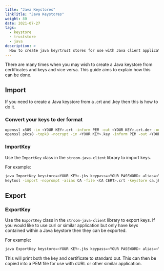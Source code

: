 ```yaml
---
title: "Java Keystores"
linkTitle: "Java Keystores"
weight: 80
date: 2021-07-27
tags: 
  - keystore
  - truststore
  - java
description: >
  How to create java key/trust stores for use with Java client applications.
---
```


There are many times when you may wish to create a Java keystore from certificates and keys and vice versa. This guide aims to explain how this can be done.

## Import
If you need to create a Java keystore from a .crt and .key then this is how to do it.

### Convert your keys to der format

```bash
openssl x509 -in <YOUR KEY>.crt -inform PEM -out <YOUR KEY>.crt.der -outform DER
openssl pkcs8 -topk8 -nocrypt -in <YOUR KEY>.key -inform PEM -out <YOUR KEY>.key.der -outform DER
```

### ImportKey
Use the `ImportKey` class in the `stroom-java-client` library to import keys.

For example:

```bash
java ImportKey keystore=<YOUR KEY>.jks keypass=<YOUR PASSWORD> alias=<YOUR KEY> keyfile=<YOUR KEY>.key.der certfile=<YOUR KEY>.crt.der
keytool -import -noprompt -alias CA -file <CA CERT>.crt -keystore ca.jks -storepass ca
```

## Export
### ExportKey
Use the `ExportKey` class in the `stroom-java-client` library to export keys. If you would like to use curl or similar application but only have keys contained within a Java keystore then they can be exported.

For example:

```bash
java ExportKey keystore=<YOUR KEY>.jks keypass=<YOUR PASSWORD> alias=<YOUR KEY>
```

This will print both the key and certificate to standard out. This can then be copied into a PEM file for use with cURL or other similar application.
